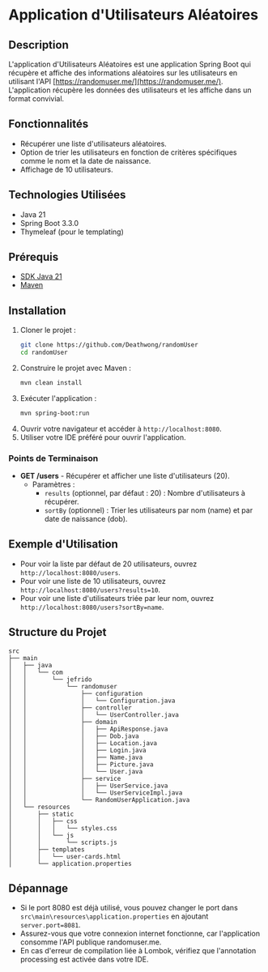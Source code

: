 # Application d'Utilisateurs Aléatoires

## Description

L'application d'Utilisateurs Aléatoires est une application Spring Boot qui récupère et affiche des informations
aléatoires sur les utilisateurs en utilisant l'API [https://randomuser.me/](https://randomuser.me/). L'application
récupère les données des utilisateurs et les affiche dans un format convivial.

## Fonctionnalités

- Récupérer une liste d'utilisateurs aléatoires.
- Option de trier les utilisateurs en fonction de critères spécifiques comme le nom et la date de naissance.
- Affichage de 10 utilisateurs.

## Technologies Utilisées

- Java 21
- Spring Boot 3.3.0
- Thymeleaf (pour le templating)

## Prérequis

- [SDK Java 21](https://www.oracle.com/in/java/technologies/downloads/#jdk21-windows)
- [Maven](https://maven.apache.org/download.cgi)

## Installation

1. Cloner le projet :
   ```bash
   git clone https://github.com/Deathwong/randomUser
   cd randomUser
   ```
2. Construire le projet avec Maven :
   ```bash
   mvn clean install
   ```
3. Exécuter l'application :
   ```bash
   mvn spring-boot:run
   ```
4. Ouvrir votre navigateur et accéder à `http://localhost:8080`.
5. Utiliser votre IDE préféré pour ouvrir l'application.

### Points de Terminaison

- **GET /users** - Récupérer et afficher une liste d'utilisateurs (20).
    - Paramètres :
        - `results` (optionnel, par défaut : 20) : Nombre d'utilisateurs à récupérer.
        - `sortBy` (optionnel) : Trier les utilisateurs par nom (name) et par date de naissance (dob).

## Exemple d'Utilisation

- Pour voir la liste par défaut de 20 utilisateurs, ouvrez `http://localhost:8080/users`.
- Pour voir une liste de 10 utilisateurs, ouvrez `http://localhost:8080/users?results=10`.
- Pour voir une liste d'utilisateurs triée par leur nom, ouvrez `http://localhost:8080/users?sortBy=name`.

## Structure du Projet

```plaintext
src
├── main
│   ├── java
│   │   └── com
│   │       └── jefrido
│   │           └── randomuser
│   │               ├── configuration
│   │               │   └── Configuration.java
│   │               ├── controller
│   │               │   └── UserController.java
│   │               ├── domain
│   │               │   ├── ApiResponse.java
│   │               │   ├── Dob.java
│   │               │   ├── Location.java
│   │               │   ├── Login.java
│   │               │   ├── Name.java
│   │               │   ├── Picture.java
│   │               │   └── User.java
│   │               ├── service
│   │               │   ├── UserService.java
│   │               │   └── UserServiceImpl.java
│   │               └── RandomUserApplication.java
│   └── resources
│       ├── static
│       │   ├── css
│       │   │   └── styles.css
│       │   └── js
│       │       └── scripts.js
│       ├── templates
│       │   └── user-cards.html
│       └── application.properties
```

## Dépannage

- Si le port 8080 est déjà utilisé, vous pouvez changer le port dans `src\main\resources\application.properties` en ajoutant `server.port=8081`.
- Assurez-vous que votre connexion internet fonctionne, car l'application consomme l'API publique randomuser.me.
- En cas d'erreur de compilation liée à Lombok, vérifiez que l'annotation processing est activée dans votre IDE.